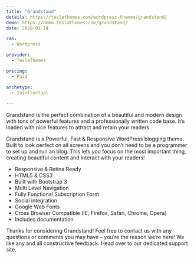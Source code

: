 ```yaml
---
title: "Grandstand"
details: https://teslathemes.com/wordpress-themes/grandstand/
demo: https://demo.teslathemes.com/grandstand/
date: 2020-01-14

cms: 
  - Wordpress

provider: 
  - TeslaThemes

pricing:
  - Paid

archetype:
  - Intellectual
  
---
```


Grandstand is the perfect combination of a beautiful and modern design with tons of powerful features and a professionally written code base. It’s loaded with nice features to attract and retain your readers.

Grandstand is a Powerful, Fast & Responsive WordPress blogging theme. Built to look perfect on all screens and you don’t need to be a programmer to set up and run an blog. This lets you focus on the most important thing, creating beautiful content and interact with your readers!

- Responsive & Retina Ready
- HTML5 & CSS3
- Built with Bootstrap 3
- Multi Level Navigation
- Fully Functional Subscription Form
- Social integration
- Google Web Fonts
- Cross Browser Compatible (IE, Firefox, Safari, Chrome, Opera)
- Includes documentation

Thanks for considering Grandstand! Feel free to contact us with any questions or comments you may have – you’re the reason we’re here! We like any and all constructive feedback. Head over to our dedicated support site.
